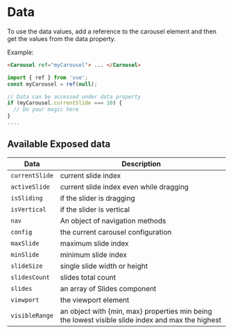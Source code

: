 # Data

To use the data values, add a reference to the carousel element and then get the values from the data property.

Example:

```html
<Carousel ref="myCarousel"> ... </Carousel>
```

```js
import { ref } from 'vue';
const myCarousel = ref(null);

// Data can be accessed under data property
if (myCarousel.currentSlide === 10) {
  // Do your magic here
}
....
```

## Available Exposed data

| Data           | Description                                                                                       |
|----------------|---------------------------------------------------------------------------------------------------|
| `currentSlide` | current slide index                                                                               |
| `activeSlide`  | current slide index even while dragging                                                           |
| `isSliding`    | if the slider is dragging                                                                         |
| `isVertical`   | if the slider is vertical                                                                         |
| `nav`          | An object of navigation methods                                                                   |
| `config`       | the current carousel configuration                                                                |
| `maxSlide`     | maximum slide index                                                                               |
| `minSlide`     | minimum slide index                                                                               |
| `slideSize`    | single slide width or height                                                                      |
| `slidesCount`  | slides total count                                                                                |
| `slides`       | an array of Slides component                                                                      |
| `viewport`     | the viewport element                                                                              |
| `visibleRange` | an object with {min, max} properties min being the lowest visible slide index and max the highest |